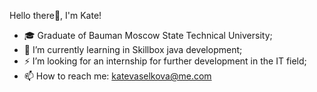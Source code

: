 Hello there👋, I'm Kate!



- 🎓 Graduate of Bauman Moscow State Technical University;
- 🌱 I’m currently learning in Skillbox java development;
- ⚡ I’m looking for an internship for further development in the IT field;
- 📫 How to reach me: katevaselkova@me.com

